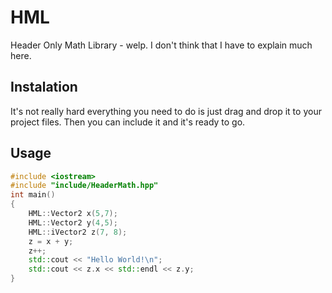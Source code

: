 # HML
Header Only Math Library - welp. I don't think that I have to explain much here.
## Instalation
It's not really hard everything you need to do is just drag and drop it to your project files.
Then you can include it and it's ready to go.
## Usage
```cpp
#include <iostream>
#include "include/HeaderMath.hpp"
int main()
{
    HML::Vector2 x(5,7);
    HML::Vector2 y(4,5);
    HML::iVector2 z(7, 8);
    z = x + y;
    z++;
    std::cout << "Hello World!\n";
    std::cout << z.x << std::endl << z.y;
}
```
